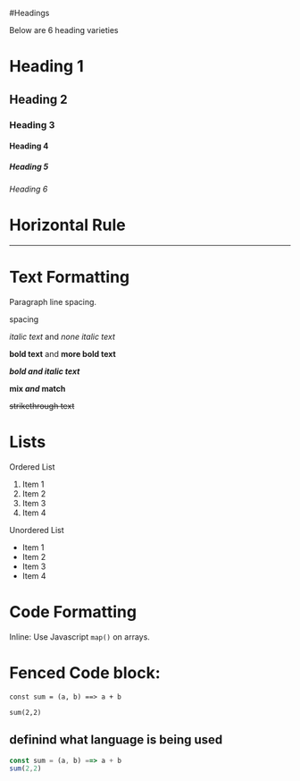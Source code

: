 #Headings

Below are 6 heading varieties

# Heading 1

## Heading 2

### Heading 3

#### Heading 4

##### Heading 5

###### Heading 6

# Horizontal Rule
---

# Text Formatting

Paragraph line spacing.

spacing

*italic text* and _none italic text_

**bold text** and __more bold text__

***bold and italic text***

**mix *and* match**

~~strikethrough text~~
# Lists

Ordered List
1. Item 1
2. Item 2
3. Item 3
3. Item 4

Unordered List
 - Item 1
 - Item 2
 - Item 3
 - Item 4

 # Code Formatting

 Inline: Use Javascript `map()` on arrays.

 # Fenced Code block:

 ```
 const sum = (a, b) ==> a + b

 sum(2,2)

 ```
## definind what language is being used
 ```js
 const sum = (a, b) ==> a + b
 sum(2,2)
